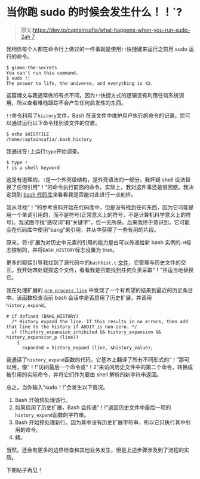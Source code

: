 # 当你跑 sudo 的时候会发生什么！！`?

> 原文:[https://dev.to/captainsafia/what-happens-when-you-run-sudo-2ah 7](https://dev.to/captainsafia/what-happens-when-you-run-sudo--2ah7)

我相信每个人都在命令行上做过的一件事就是使用`!!`快捷键来运行之前用 sudo 运行的命令。

```
$ gimme-the-secrets
You can't run this command.
$ sudo !!
The answer to life, the universe, and everything is 42. 
```

这篇博文与我通常做的有点不同，因为`!!`快捷方式的逻辑没有利用任何系统调用，所以查看堆栈跟踪不会产生任何启发性的东西。

`!!`命令利用了`history`文件，Bash 在该文件中维护用户执行的命令的记录。您可以通过运行以下命令找到该文件的位置。

```
$ echo $HISTFILE
/home/captainsafia/.bash_history 
```

我通过在`!`上运行`type`开始调查。

```
$ type !
! is a shell keyword 
```

这是有道理的。`!`是一个外壳级结构，是外壳语法的一部分。我怀疑 shell 设法替换了任何引用“！”的命令执行前面的命令。实际上，我对这件事还是很困惑。我决定跳到 [bash 代码库](https://github.com/bminor/bash)来看看我是否能对此进行一点剖析。

我从寻找“！”的参考资料开始在代码库中，但是没有找到任何东西，因为它可能是用一个单词引用的，而不是符号(正常意义上的符号，不是计算机科学意义上的符号)。我试图寻找“感叹词”和“关键字”，但一无所获。后来我终于意识到，它可能会在代码库中使用“bang”来引用，并从中获得了一些有用的片段。

原来，将`!`扩展为对历史中元素的引用的能力是由可以传递给新 bash 实例的`-H`标志控制的，并将`BASH_HISTORY`标志设置为 true。

更多的窥探引导我找到了源代码中的`bashhist.c` [文件](https://github.com/bminor/bash/blob/7de27456f6494f5f9c11ea1c19024d0024f31112/bashhist.c)，它管理与历史文件的交互。我开始四处窥探这个文件，看看我是否能找到任何负责采取“！”并适当地替换它。

我在处理扩展的 [`pre_process_line`](https://github.com/bminor/bash/blob/7de27456f6494f5f9c11ea1c19024d0024f31112/bashhist.c#L517) 中发现了一个有希望的结果到最近的历史条目中。该函数检查当前 bash 会话中是否启用了历史扩展，并调用`history_expand`。

```
# if defined (BANG_HISTORY)
  /* History expand the line. If this results in no errors, then add that line to the history if ADDIT is non-zero. */
  if (!history_expansion_inhibited && history_expansion && history_expansion_p (line))
    {
      expanded = history_expand (line, &history_value); 
```

我通读了`history_expand`函数的代码，它基本上翻译了所有不同形式的“！”那可以用，像”！!"访问最后一个命令或"！2”来访问历史文件中的第二个命令，转换成被引用的实际命令，并将它们作为要由 shell 解析的新字符串返回。

总之，当你输入“sudo！!"会发生以下情况。

1.  Bash 开始预处理该行。
2.  如果启用了历史扩展，Bash 会传递“！!"返回历史文件中最后一项的`history_expand`函数的字符串。
3.  Bash 开始预处理新行。因为其中没有历史扩展字符串，所以它只执行其中引用的命令。
4.  鳍。

当然，还会有更多的边界检查和其他业务发生，但是上述步骤涉及到了流程的实质。

下期帖子再见！